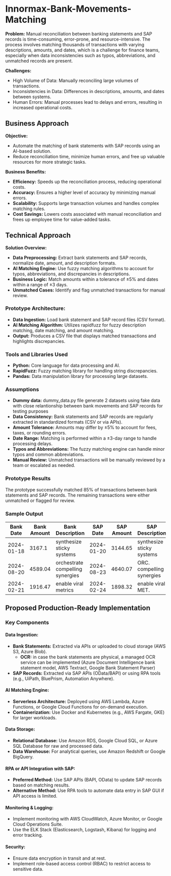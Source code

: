 # Innormax-Bank-Movements-Matching

**Problem:**
Manual reconciliation between banking statements and SAP records is time-consuming, error-prone, and resource-intensive. The process involves matching thousands of transactions with varying descriptions, amounts, and dates, which is a challenge for finance teams, especially when data inconsistencies such as typos, abbreviations, and unmatched records are present.

**Challenges:**
- High Volume of Data: Manually reconciling large volumes of transactions.
- Inconsistencies in Data: Differences in descriptions, amounts, and dates between systems.
- Human Errors: Manual processes lead to delays and errors, resulting in increased operational costs.


## Business Approach

**Objective:**
- Automate the matching of bank statements with SAP records using an AI-based solution.
- Reduce reconciliation time, minimize human errors, and free up valuable resources for more strategic tasks.

**Business Benefits:**
- **Efficiency:** Speeds up the reconciliation process, reducing operational costs.
- **Accuracy:** Ensures a higher level of accuracy by minimizing manual errors.
- **Scalability:** Supports large transaction volumes and handles complex matching rules.
- **Cost Savings:** Lowers costs associated with manual reconciliation and frees up employee time for value-added tasks.

## Technical Approach

**Solution Overview:**

- **Data Preprocessing:** Extract bank statements and SAP records, normalize date, amount, and description formats.
- **AI Matching Engine:** Use fuzzy matching algorithms to account for typos, abbreviations, and discrepancies in descriptions.
- **Business Logic:** Match amounts within a tolerance of ±5% and dates within a range of ±3 days.
- **Unmatched Cases:** Identify and flag unmatched transactions for manual review.

### Prototype Architecture:

- **Data Ingestion:** Load bank statement and SAP record files (CSV format).
- **AI Matching Algorithm:** Utilizes rapidfuzz for fuzzy description matching, date matching, and amount matching.
- **Output:** Produces a CSV file that displays matched transactions and highlights discrepancies.

### Tools and Libraries Used
- **Python:** Core language for data processing and AI.
- **RapidFuzz:** Fuzzy matching library for handling string discrepancies.
- **Pandas:** Data manipulation library for processing large datasets.

### Assumptions
- **Dummy data:** dummy_data.py file generate 2 datasets using fake data with close relantionship between bank movements and SAP records for testing purposes 
- **Data Consistency:** Bank statements and SAP records are regularly extracted in standardized formats (CSV or via APIs).
- **Amount Tolerance:** Amounts may differ by ±5% to account for fees, taxes, or rounding errors.
- **Date Range:** Matching is performed within a ±3-day range to handle processing delays.
- **Typos and Abbreviations:** The fuzzy matching engine can handle minor typos and common abbreviations.
- **Manual Review:** Unmatched transactions will be manually reviewed by a team or escalated as needed.

### Prototype Results
The prototype successfully matched 85% of transactions between bank statements and SAP records. The remaining transactions were either unmatched or flagged for review.

### Sample Output

|Bank Date	     |Bank Amount	                   |Bank Description	           |SAP Date  |SAP Amount	|SAP Description	         |Match Confidence|
|----------------|-------------------------------|-----------------------------|----------|-----------|--------------------------|----------------|
|2024-01-18      |3167.1                         |synthesize sticky systems    |2024-01-20|3144.65    |synthesize sticky systems |100.0           |
|2024-08-20      |4589.04                        |orchestrate compelling synergies |2024-08-23|4640.07|ORC. compelling synergies |70.1|
|2024-02-21      |1916.47                        |enable viral metrics         |2024-02-24|1898.32|enable viral MET.|64.8|

## Proposed Production-Ready Implementation
### Key Components
#### Data Ingestion:
- **Bank Statements:** Extracted via APIs or uploaded to cloud storage (AWS S3, Azure Blob).
  - **OCR:** in case the bank statements are physical, a managed OCR service can be implemented (Azure Document Intelligence bank statement model, AWS Textract, Google Bank Statement Parser)
- **SAP Records:** Extracted via SAP APIs (OData/BAPI) or using RPA tools (e.g., UiPath, BluePrism, Automation Anywhere).
#### AI Matching Engine:
- **Serverless Architecture:** Deployed using AWS Lambda, Azure Functions, or Google Cloud Functions for on-demand execution.
- **Containerization:** Use Docker and Kubernetes (e.g., AWS Fargate, GKE) for larger workloads.
#### Data Storage:
- **Relational Database:** Use Amazon RDS, Google Cloud SQL, or Azure SQL Database for raw and processed data.
- **Data Warehouse:** For analytical queries, use Amazon Redshift or Google BigQuery.
#### RPA or API Integration with SAP:
- **Preferred Method:** Use SAP APIs (BAPI, OData) to update SAP records based on matching results.
- **Alternative Method:** Use RPA tools to automate data entry in SAP GUI if API access is limited.
#### Monitoring & Logging:
- Implement monitoring with AWS CloudWatch, Azure Monitor, or Google Cloud Operations Suite.
- Use the ELK Stack (Elasticsearch, Logstash, Kibana) for logging and error tracking.
#### Security:
- Ensure data encryption in transit and at rest.
- Implement role-based access control (RBAC) to restrict access to sensitive data.



